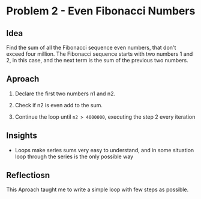 # Problem 2 - Even Fibonacci Numbers

## Idea
Find the sum of all the Fibonacci sequence even numbers, that don't exceed four
million. The Fibonacci sequence starts with two numbers 1 and 2, in this case,
and the next term is the sum of the previous two numbers.

## Aproach
1. Declare the first two numbers n1 and n2.

2. Check if n2 is even add to the sum.

3. Continue the loop until `n2 > 4000000`, executing the step 2 every iteration

## Insights
* Loops make series sums very easy to understand, and in some situation loop
through the series is the only possible way

## Reflectiosn
This Aproach taught me to write a simple loop with few steps as possible.

